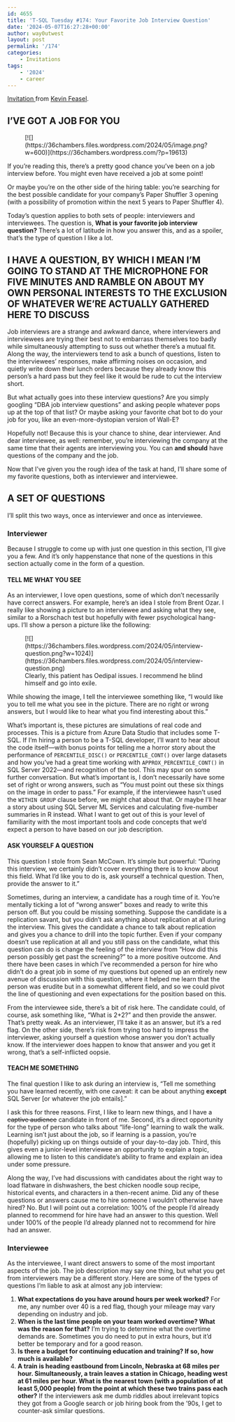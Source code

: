 ```yaml
---
id: 4655
title: 'T-SQL Tuesday #174: Your Favorite Job Interview Question'
date: '2024-05-07T16:27:28+00:00'
author: way0utwest
layout: post
permalink: '/174'
categories:
    - Invitations
tags:
    - '2024'
    - career
---
```


[Invitation ](https://36chambers.wordpress.com/2024/05/07/t-sql-tuesday-your-favorite-job-interview-question/)from [Kevin Feasel](https://36chambers.wordpress.com/).

## I’VE GOT A JOB FOR YOU

<figure class="wp-block-image">[![](https://36chambers.files.wordpress.com/2024/05/image.png?w=600)](https://36chambers.wordpress.com/?p=19613)</figure>If you’re reading this, there’s a pretty good chance you’ve been on a job interview before. You might even have received a job at some point!

Or maybe you’re on the other side of the hiring table: you’re searching for the best possible candidate for your company’s Paper Shuffler 3 opening (with a possibility of promotion within the next 5 years to Paper Shuffler 4).

Today’s question applies to both sets of people: interviewers and interviewees. The question is, **What is your favorite job interview question?** There’s a lot of latitude in how you answer this, and as a spoiler, that’s the type of question I like a lot.

## I HAVE A QUESTION, BY WHICH I MEAN I’M GOING TO STAND AT THE MICROPHONE FOR FIVE MINUTES AND RAMBLE ON ABOUT MY OWN PERSONAL INTERESTS TO THE EXCLUSION OF WHATEVER WE’RE ACTUALLY GATHERED HERE TO DISCUSS

Job interviews are a strange and awkward dance, where interviewers and interviewees are trying their best not to embarrass themselves too badly while simultaneously attempting to suss out whether there’s a mutual fit. Along the way, the interviewers tend to ask a bunch of questions, listen to the interviewees’ responses, make affirming noises on occasion, and quietly write down their lunch orders because they already know this person’s a hard pass but they feel like it would be rude to cut the interview short.

But what actually goes into these interview questions? Are you simply googling “DBA job interview questions” and asking people whatever pops up at the top of that list? Or maybe asking your favorite chat bot to do your job for you, like an even-more-dystopian version of Wall-E?

Hopefully not! Because this is your chance to shine, dear interviewer. And dear interviewee, as well: remember, you’re interviewing the company at the same time that their agents are interviewing you. You can **and should** have questions of the company and the job.

Now that I’ve given you the rough idea of the task at hand, I’ll share some of my favorite questions, both as interviewer and interviewee.

## A SET OF QUESTIONS

I’ll split this two ways, once as interviewer and once as interviewee.

### Interviewer

Because I struggle to come up with just one question in this section, I’ll give you a few. And it’s only happenstance that none of the questions in this section actually come in the form of a question.

#### TELL ME WHAT YOU SEE

As an interviewer, I love open questions, some of which don’t necessarily have correct answers. For example, here’s an idea I stole from Brent Ozar. I really like showing a picture to an interviewee and asking what they see, similar to a Rorschach test but hopefully with fewer psychological hang-ups. I’ll show a person a picture like the following:

<figure class="wp-block-image">[![](https://36chambers.files.wordpress.com/2024/05/interview-question.png?w=1024)](https://36chambers.files.wordpress.com/2024/05/interview-question.png)<figcaption>Clearly, this patient has Oedipal issues. I recommend he blind himself and go into exile.</figcaption></figure>While showing the image, I tell the interviewee something like, “I would like you to tell me what you see in the picture. There are no right or wrong answers, but I would like to hear what you find interesting about this.”

What’s important is, these pictures are simulations of real code and processes. This is a picture from Azure Data Studio that includes some T-SQL. If I’m hiring a person to be a T-SQL developer, I’ll want to hear about the code itself—with bonus points for telling me a horror story about the performance of `PERCENTILE_DISC()` or `PERCENTILE_CONT()` over large datasets and how you’ve had a great time working with `APPROX_PERCENTILE_CONT()` in SQL Server 2022—and recognition of the tool. This may spur on some further conversation. But what’s important is, I don’t necessarily have some set of right or wrong answers, such as “You must point out these six things on the image in order to pass.” For example, if the interviewee hasn’t used the `WITHIN GROUP` clause before, we might chat about that. Or maybe I’ll hear a story about using SQL Server ML Services and calculating five-number summaries in R instead. What I want to get out of this is your level of familiarity with the most important tools and code concepts that we’d expect a person to have based on our job description.

#### ASK YOURSELF A QUESTION

This question I stole from Sean McCown. It’s simple but powerful: “During this interview, we certainly didn’t cover everything there is to know about this field. What I’d like you to do is, ask yourself a technical question. Then, provide the answer to it.”

Sometimes, during an interview, a candidate has a rough time of it. You’re mentally ticking a lot of “wrong answer” boxes and ready to write this person off. But you could be missing something. Suppose the candidate is a replication savant, but you didn’t ask anything about replication at all during the interview. This gives the candidate a chance to talk about replication and gives you a chance to drill into the topic further. Even if your company doesn’t use replication at all and you still pass on the candidate, what this question can do is change the feeling of the interview from “How did this person possibly get past the screening?” to a more positive outcome. And there have been cases in which I’ve recommended a person for hire who didn’t do a great job in some of my questions but opened up an entirely new avenue of discussion with this question, where it helped me learn that the person was erudite but in a somewhat different field, and so we could pivot the line of questioning and even expectations for the position based on this.

From the interviewee side, there’s a bit of risk here. The candidate could, of course, ask something like, “What is 2+2?” and then provide the answer. That’s pretty weak. As an interviewer, I’ll take it as an answer, but it’s a red flag. On the other side, there’s risk from trying too hard to impress the interviewer, asking yourself a question whose answer you don’t actually know. If the interviewer does happen to know that answer and you get it wrong, that’s a self-inflicted oopsie.

#### TEACH ME SOMETHING

The final question I like to ask during an interview is, “Tell me something you have learned recently, with one caveat: it can be about anything **except** SQL Server \[or whatever the job entails\].”

I ask this for three reasons. First, I like to learn new things, and I have a <s>captive audience</s> candidate in front of me. Second, it’s a direct opportunity for the type of person who talks about “life-long” learning to walk the walk. Learning isn’t just about the job, so if learning is a passion, you’re (hopefully) picking up on things outside of your day-to-day job. Third, this gives even a junior-level interviewee an opportunity to explain a topic, allowing me to listen to this candidate’s ability to frame and explain an idea under some pressure.

Along the way, I’ve had discussions with candidates about the right way to load flatware in dishwashers, the best chicken noodle soup recipe, historical events, and characters in a then-recent anime. Did any of these questions or answers cause me to hire someone I wouldn’t otherwise have hired? No. But I will point out a correlation: 100% of the people I’d already planned to recommend for hire have had an answer to this question. Well under 100% of the people I’d already planned not to recommend for hire had an answer.

### Interviewee

As the interviewee, I want direct answers to some of the most important aspects of the job. The job description may say one thing, but what you get from interviewers may be a different story. Here are some of the types of questions I’m liable to ask at almost any job interview:

1. **What expectations do you have around hours per week worked?** For me, any number over 40 is a red flag, though your mileage may vary depending on industry and job.
2. **When is the last time people on your team worked overtime? What was the reason for that?** I’m trying to determine what the overtime demands are. Sometimes you do need to put in extra hours, but it’d better be temporary and for a good reason.
3. **Is there a budget for continuing education and training? If so, how much is available?**
4. **A train is heading eastbound from Lincoln, Nebraska at 68 miles per hour. Simultaneously, a train leaves a station in Chicago, heading west at 61 miles per hour. What is the nearest town (with a population of at least 5,000 people) from the point at which these two trains pass each other?** If the interviewers ask me dumb riddles about irrelevant topics they got from a Google search or job hiring book from the ’90s, I get to counter-ask similar questions.